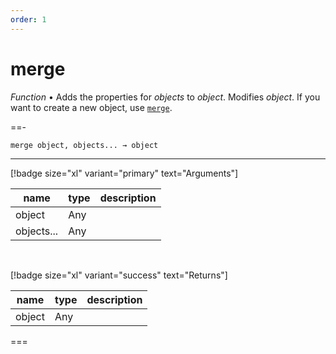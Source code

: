 ```yaml
---
order: 1
---
```

# merge

_Function_ &bull; Adds the properties for _objects_ to _object_. Modifies _object_. If you want to create a new object, use [`merge`](#merge).


==- <pre><code>merge object, objects... &rarr; object</code></pre>
<hr>

[!badge size="xl" variant="primary" text="Arguments"]

| name | type | description |
|------|------|-------------|
|object|Any||
|objects...|Any||

<br>

[!badge size="xl" variant="success" text="Returns"]

| name | type | description |
|------|------|-------------|
|object|Any||



===



